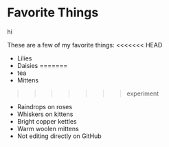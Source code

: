 # Favorite Things
hi

These are a few of my favorite things:
<<<<<<< HEAD
- Lilies
- Daisies
=======
- tea
- Mittens
>>>>>>> experiment
- Raindrops on roses
- Whiskers on kittens
- Bright copper kettles
- Warm woolen mittens
- Not editing directly on GitHub
